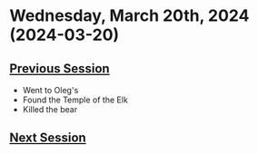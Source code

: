 # Wednesday, March 20th, 2024 (2024-03-20)

## [Previous Session](./2024-04-03.md)

- Went to Oleg's
- Found the Temple of the Elk
- Killed the bear

## [Next Session](./2024-XX-XX.md)

